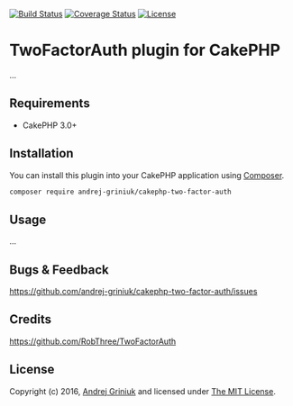 [![Build Status](https://img.shields.io/travis/andrej-griniuk/cakephp-two-factor-auth/master.svg?style=flat-square)](https://travis-ci.org/andrej-griniuk/cakephp-two-factor-auth)
[![Coverage Status](https://img.shields.io/coveralls/andrej-griniuk/cakephp-two-factor-auth.svg?style=flat-square)](https://coveralls.io/r/andrej-griniuk/cakephp-two-factor-auth?branch=master)
[![License](https://img.shields.io/badge/license-MIT-blue.svg?style=flat-square)](LICENSE)

# TwoFactorAuth plugin for CakePHP

...

## Requirements

- CakePHP 3.0+

## Installation

You can install this plugin into your CakePHP application using [Composer][composer].

```bash
composer require andrej-griniuk/cakephp-two-factor-auth
```


## Usage

...

## Bugs & Feedback

https://github.com/andrej-griniuk/cakephp-two-factor-auth/issues

## Credits

https://github.com/RobThree/TwoFactorAuth

## License

Copyright (c) 2016, [Andrej Griniuk][andrej-griniuk] and licensed under [The MIT License][mit].

[cakephp]:http://cakephp.org
[composer]:http://getcomposer.org
[mit]:http://www.opensource.org/licenses/mit-license.php
[andrej-griniuk]:https://github.com/andrej-griniuk
